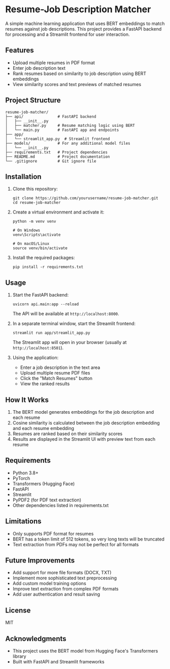 # Resume-Job Description Matcher

A simple machine learning application that uses BERT embeddings to match resumes against job descriptions. This project provides a FastAPI backend for processing and a Streamlit frontend for user interaction.

## Features

- Upload multiple resumes in PDF format
- Enter job description text
- Rank resumes based on similarity to job description using BERT embeddings
- View similarity scores and text previews of matched resumes

## Project Structure

```
resume-job-matcher/
├── api/               # FastAPI backend
│   ├── __init__.py
│   ├── matcher.py     # Resume matching logic using BERT
│   └── main.py        # FastAPI app and endpoints
├── app/
│   └── streamlit_app.py  # Streamlit frontend
├── models/            # For any additional model files
│   └── __init__.py
├── requirements.txt   # Project dependencies
├── README.md          # Project documentation
└── .gitignore         # Git ignore file
```

## Installation

1. Clone this repository:
   ```
   git clone https://github.com/yourusername/resume-job-matcher.git
   cd resume-job-matcher
   ```

2. Create a virtual environment and activate it:
   ```
   python -m venv venv
   
   # On Windows
   venv\Scripts\activate
   
   # On macOS/Linux
   source venv/bin/activate
   ```

3. Install the required packages:
   ```
   pip install -r requirements.txt
   ```

## Usage

1. Start the FastAPI backend:
   ```
   uvicorn api.main:app --reload
   ```
   The API will be available at `http://localhost:8000`.

2. In a separate terminal window, start the Streamlit frontend:
   ```
   streamlit run app/streamlit_app.py
   ```
   The Streamlit app will open in your browser (usually at `http://localhost:8501`).

3. Using the application:
   - Enter a job description in the text area
   - Upload multiple resume PDF files
   - Click the "Match Resumes" button
   - View the ranked results

## How It Works

1. The BERT model generates embeddings for the job description and each resume
2. Cosine similarity is calculated between the job description embedding and each resume embedding
3. Resumes are ranked based on their similarity scores
4. Results are displayed in the Streamlit UI with preview text from each resume

## Requirements

- Python 3.8+
- PyTorch
- Transformers (Hugging Face)
- FastAPI
- Streamlit
- PyPDF2 (for PDF text extraction)
- Other dependencies listed in requirements.txt

## Limitations

- Only supports PDF format for resumes
- BERT has a token limit of 512 tokens, so very long texts will be truncated
- Text extraction from PDFs may not be perfect for all formats

## Future Improvements

- Add support for more file formats (DOCX, TXT)
- Implement more sophisticated text preprocessing
- Add custom model training options
- Improve text extraction from complex PDF formats
- Add user authentication and result saving

## License

MIT

## Acknowledgments

- This project uses the BERT model from Hugging Face's Transformers library
- Built with FastAPI and Streamlit frameworks